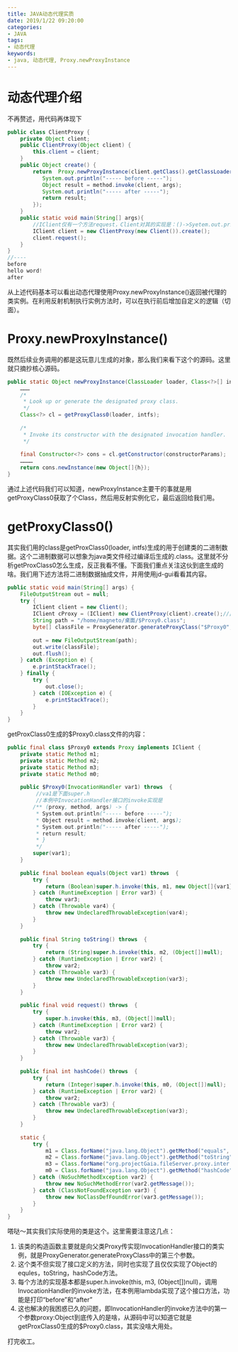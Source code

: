 ```yaml
---
title: JAVA动态代理实质
date: 2019/1/22 09:20:00
categories:
- JAVA
tags:
- 动态代理
keywords:
- java, 动态代理, Proxy.newProxyInstance
---
```

# 动态代理介绍
不再赘述，用代码再体现下
```java
public class ClientProxy {
    private Object client;
    public ClientProxy(Object client) {
        this.client = client;
    }
    public Object create() {
        return  Proxy.newProxyInstance(client.getClass().getClassLoader(), new Class[]{client.getClass().getInterfaces()}, (proxy, method, args) -> {
           System.out.println("----- before -----"); 
           Object result = method.invoke(client, args); 
           System.out.println("----- after -----"); 
           return result; 
        });
    }
    public static void main(String[] args){
        //IClient仅有一个方法request，Client对其的实现是：()->Syetem.out.println("hello word!")
        IClient client = new ClientProxy(new Client()).create();
        client.request();
    }
}
//----
before
hello word!
after
```
从上述代码基本可以看出动态代理使用Proxy.newProxyInstance()返回被代理的类实例。在利用反射机制执行实例方法时，可以在执行前后增加自定义的逻辑（切面）。

<!--more-->
# Proxy.newProxyInstance()
既然后续业务调用的都是这玩意儿生成的对象，那么我们来看下这个的源码。这里就只摘抄核心源码。
```java
public static Object newProxyInstance(ClassLoader loader, Class<?>[] interfaces,InvocationHandler h) throws IllegalArgumentException{
    ………
    /*
     * Look up or generate the designated proxy class.
     */
    Class<?> cl = getProxyClass0(loader, intfs);
 
    /*
     * Invoke its constructor with the designated invocation handler.
     */
    
    final Constructor<?> cons = cl.getConstructor(constructorParams);
    …………
    return cons.newInstance(new Object[]{h});
}
```
通过上述代码我们可以知道，newProxyInstance主要干的事就是用getProxyClass0获取了个Class，然后用反射实例化它，最后返回给我们用。

# getProxyClass0()
其实我们用的class是getProxClass0(loader, intfs)生成的用于创建类的二进制数据。这个二进制数据可以想象为java类文件经过编译后生成的.class。这里就不分析getProxClass0怎么生成，反正我看不懂。下面我们重点关注这伙到底生成的啥。我们用下述方法将二进制数据抽成文件，并用使用jd-gui看看其内容。
```java
public static void main(String[] args) {
    FileOutputStream out = null;
    try {
        IClient client = new Client();
        IClient cProxy = (IClient) new ClientProxy(client).create();//此处的实例已经是getProxClass0 生成
        String path = "/home/magneto/桌面/$Proxy0.class";
        byte[] classFile = ProxyGenerator.generateProxyClass("$Proxy0", Client.class.getInterfaces());
 
        out = new FileOutputStream(path);
        out.write(classFile);
        out.flush();
    } catch (Exception e) {
        e.printStackTrace();
    } finally {
        try {
            out.close();
        } catch (IOException e) {
            e.printStackTrace();
        }
    }
}
```
getProxClass0生成的$Proxy0.class文件的内容：
```java
public final class $Proxy0 extends Proxy implements IClient {
    private static Method m1;
    private static Method m2;
    private static Method m3;
    private static Method m0;
 
    public $Proxy0(InvocationHandler var1) throws  {
         //va1是下面super.h
         //本例中InvocationHandler接口的invoke实现是
        /** (proxy, method, args) -> { 
         * System.out.println("----- before -----");   
         * Object result = method.invoke(client, args);   
         * System.out.println("----- after -----");   
         * return result; 
         * }
         */
        super(var1);
    }
 
    public final boolean equals(Object var1) throws  {
        try {
            return (Boolean)super.h.invoke(this, m1, new Object[]{var1});
        } catch (RuntimeException | Error var3) {
            throw var3;
        } catch (Throwable var4) {
            throw new UndeclaredThrowableException(var4);
        }
    }
 
    public final String toString() throws  {
        try {
            return (String)super.h.invoke(this, m2, (Object[])null);
        } catch (RuntimeException | Error var2) {
            throw var2;
        } catch (Throwable var3) {
            throw new UndeclaredThrowableException(var3);
        }
    }
 
    public final void request() throws  {
        try {
            super.h.invoke(this, m3, (Object[])null);
        } catch (RuntimeException | Error var2) {
            throw var2;
        } catch (Throwable var3) {
            throw new UndeclaredThrowableException(var3);
        }
    }
 
    public final int hashCode() throws  {
        try {
            return (Integer)super.h.invoke(this, m0, (Object[])null);
        } catch (RuntimeException | Error var2) {
            throw var2;
        } catch (Throwable var3) {
            throw new UndeclaredThrowableException(var3);
        }
    }
 
    static {
        try {
            m1 = Class.forName("java.lang.Object").getMethod("equals", Class.forName("java.lang.Object"));
            m2 = Class.forName("java.lang.Object").getMethod("toString");
            m3 = Class.forName("org.projectGaia.fileServer.proxy.inter.IClient").getMethod("request");
            m0 = Class.forName("java.lang.Object").getMethod("hashCode");
        } catch (NoSuchMethodException var2) {
            throw new NoSuchMethodError(var2.getMessage());
        } catch (ClassNotFoundException var3) {
            throw new NoClassDefFoundError(var3.getMessage());
        }
    }
}
```
嗒哒～其实我们实际使用的类是这个。这里需要注意这几点：
1. 该类的构造函数主要就是向父类Proxy传实现InvocationHandler接口的类实例，就是ProxyGenerator.generateProxyClass中的第三个参数。
2. 这个类不但实现了接口定义的方法，同时也实现了且仅仅实现了Object的equles，toString，hashCode方法。
3. 每个方法的实现基本都是super.h.invoke(this, m3, (Object[])null)，调用InvocationHandler的invoke方法，在本例用lambda实现了这个接口方法，功能是打印“before”和“after”
4. 这也解决的我困惑已久的问题，即InvocationHandler的invoke方法中的第一个参数proxy:Object到底传入的是啥，从源码中可以知道它就是getProxClass0生成的$Proxy0.class，其实没啥大用处。 
  
打完收工。